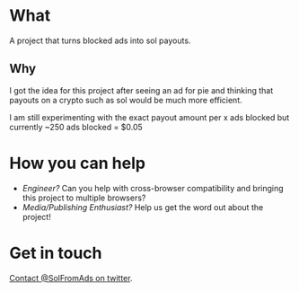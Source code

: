 # What
A project that turns blocked ads into sol payouts.

## Why

I got the idea for this project after seeing an ad for pie and thinking that payouts on a crypto such as sol would be much more efficient.

I am still experimenting with the exact payout amount per x ads blocked but currently ~250 ads blocked = $0.05

# How you can help

* _Engineer?_ Can you help with cross-browser compatibility and bringing this project to multiple browsers?
* _Media/Publishing Enthusiast?_ Help us get the word out about the project!

# Get in touch

[Contact @SolFromAds on twitter](http://twitter.com/SolFromAds).
